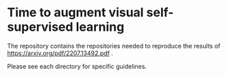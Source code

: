 # Time to augment visual self-supervised learning

The repository contains the repositories needed to reproduce the results of https://arxiv.org/pdf/2207.13492.pdf .

Please see each directory for specific guidelines.
